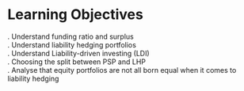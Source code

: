# Learning Objectives
. Understand funding ratio and surplus<br>
. Understand liability hedging portfolios<br>
. Understand Liability-driven investing (LDI)<br>
. Choosing the split between PSP and LHP<br>
. Analyse that equity portfolios are not all born equal when it comes to liability hedging
